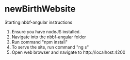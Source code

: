 # newBirthWebsite

Starting nbbf-angular instructions
1. Ensure you have nodeJS installed.
2. Navigate into the nbbf-angular folder
3. Run command "npm install"
4. To serve the site, run command "ng s"
5. Open web browser and navigate to http://localhost:4200
